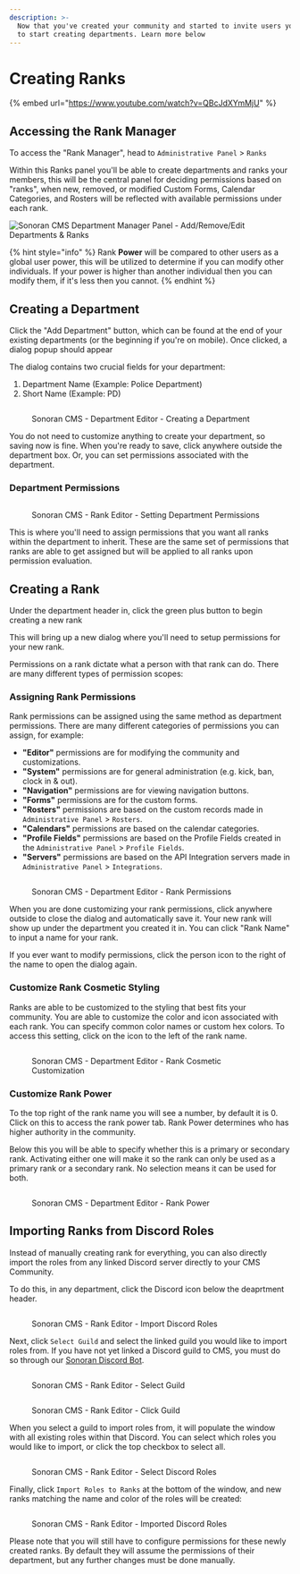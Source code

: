 ```yaml
---
description: >-
  Now that you've created your community and started to invite users you'll want
  to start creating departments. Learn more below
---
```


# Creating Ranks

{% embed url="https://www.youtube.com/watch?v=QBcJdXYmMjU" %}

## Accessing the Rank Manager

To access the "Rank Manager", head to `Administrative Panel` > `Ranks`

Within this Ranks panel you'll be able to create departments and ranks  your members, this will be the central panel for deciding permissions based on "ranks", when new, removed, or modified Custom Forms, Calendar Categories, and Rosters will be reflected with available permissions under each rank.

![Sonoran CMS Department Manager Panel - Add/Remove/Edit Departments & Ranks](../../.gitbook/assets/CMS\_RankManager.png)

{% hint style="info" %}
Rank **Power** will be compared to other users as a global user power, this will be utilized to determine if you can modify other individuals. If your power is higher than another individual then you can modify them, if it's less then you cannot.
{% endhint %}

## Creating a Department

Click the "Add Department" button, which can be found at the end of your existing departments (or the beginning if you're on mobile). Once clicked, a dialog popup should appear

The dialog contains two crucial fields for your department:

1. Department Name (Example: Police Department)
2. Short Name (Example: PD)

<figure><img src="../../.gitbook/assets/CMS_DeptPerms2.png" alt=""><figcaption><p>Sonoran CMS - Department Editor - Creating a Department</p></figcaption></figure>

You do not need to customize anything to create your department, so saving now is fine. When you're ready to save, click anywhere outside the department box. Or, you can set permissions associated with the department.

### Department Permissions

<figure><img src="../../.gitbook/assets/CMS_DeptPermsChecked2.png" alt=""><figcaption><p>Sonoran CMS - Rank Editor - Setting Department Permissions</p></figcaption></figure>

This is where you'll need to assign permissions that you want all ranks within the department to inherit. These are the same set of permissions that ranks are able to get assigned but will be applied to all ranks upon permission evaluation.

## Creating a Rank

Under the department header in, click the green plus button to begin creating a new rank

This will bring up a new dialog where you'll need to setup permissions for your new rank.

Permissions on a rank dictate what a person with that rank can do. There are many different types of permission scopes:

### Assigning Rank Permissions

Rank permissions can be assigned using the same method as department permissions. There are many different categories of permissions you can assign, for example:

* **"Editor"** permissions are for modifying the community and customizations.
* **"System"** permissions are for general administration (e.g. kick, ban, clock in & out).
* **"Navigation"** permissions are for viewing navigation buttons.
* **"Forms"** permissions are for the custom forms.
* **"Rosters"** permissions are based on the custom records made in `Administrative Panel` > `Rosters`.
* **"Calendars"** permissions are based on the calendar categories.
* **"Profile Fields"** permissions are based on the Profile Fields created in the `Administrative Panel` > `Profile Fields`.
* **"Servers"** permissions are based on the API Integration servers made in `Administrative Panel` > `Integrations`.

<figure><img src="../../.gitbook/assets/CMS_RankPerms2.png" alt=""><figcaption><p>Sonoran CMS - Department Editor - Rank Permissions</p></figcaption></figure>

When you are done customizing your rank permissions, click anywhere outside to close the dialog and automatically save it. Your new rank will show up under the department you created it in. You can click "Rank Name" to input a name for your rank.&#x20;

If you ever want to modify permissions, click the person icon to the right of the name to open the dialog again.

### Customize Rank Cosmetic Styling

Ranks are able to be customized to the styling that best fits your community. You are able to customize the color and icon associated with each rank. You can specify common color names or custom hex colors. To access this setting, click on the icon to the left of the rank name.

<figure><img src="../../.gitbook/assets/CMS_RankCosmetics.png" alt=""><figcaption><p>Sonoran CMS - Department Editor - Rank Cosmetic Customization</p></figcaption></figure>

### Customize Rank Power

To the top right of the rank name you will see a number, by default it is 0. Click on this to access the rank power tab. Rank Power determines who has higher authority in the community.

Below this you will be able to specify whether this is a primary or secondary rank. Activating either one will make it so the rank can only be used as a primary rank or a secondary rank. No selection means it can be used for both.

<figure><img src="../../.gitbook/assets/CMS_RankPower.png" alt=""><figcaption><p>Sonoran CMS - Department Editor - Rank Power</p></figcaption></figure>

## Importing Ranks from Discord Roles

Instead of manually creating rank for everything, you can also directly import the roles from any linked Discord server directly to your CMS Community.

To do this, in any department, click the Discord icon below the deaprtment header.

<figure><img src="../../.gitbook/assets/CMS_RanksImportDiscord01.png" alt=""><figcaption><p>Sonoran CMS - Rank Editor - Import Discord Roles</p></figcaption></figure>

Next, click `Select Guild` and select the linked guild you would like to import roles from. If you have not yet linked a Discord guild to CMS, you must do so through our [Sonoran Discord Bot](https://info.sonoranbot.com/en/tutorials/getting-started).

<figure><img src="../../.gitbook/assets/CMS_RanksImportDiscord03.png" alt=""><figcaption><p>Sonoran CMS - Rank Editor - Select Guild</p></figcaption></figure>

<figure><img src="../../.gitbook/assets/CMS_RanksImportDiscord04.png" alt=""><figcaption><p>Sonoran CMS - Rank Editor - Click Guild</p></figcaption></figure>

When you select a guild to import roles from, it will populate the window with all existing roles within that Discord. You can select which roles you would like to import, or click the top checkbox to select all.

<figure><img src="../../.gitbook/assets/CMS_RanksImportDiscord05.png" alt=""><figcaption><p>Sonoran CMS - Rank Editor - Select Discord Roles</p></figcaption></figure>

Finally, click `Import Roles to Ranks` at the bottom of the window, and new ranks matching the name and color of the roles will be created:

<figure><img src="../../.gitbook/assets/CMS_RanksImportDiscord06.png" alt=""><figcaption><p>Sonoran CMS - Rank Editor - Imported Discord Roles</p></figcaption></figure>

Please note that you will still have to configure permissions for these newly created ranks. By default they will assume the permissions of their department, but any further changes must be done manually.
